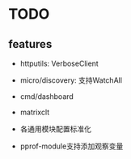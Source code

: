 # TODO

## features

* httputils: VerboseClient

* micro/discovery: 支持WatchAll

* cmd/dashboard

* matrixclt

* 各通用模块配置标准化

* pprof-module支持添加观察变量
